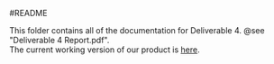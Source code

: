 #README

This folder contains all of the documentation for Deliverable 4. @see "Deliverable 4 Report.pdf".  
The current working version of our product is [here](https://github.com/CSCC01-Fall2015/team15-course-project/tree/master/ZotPie%20UI/ZotPieApp/ZotPieApp).
